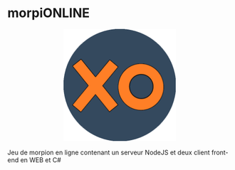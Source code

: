 # morpiONLINE
<div align="center">
    <img src="logo.png" alt="Logo" width="50%">
    </div> 
    
Jeu de morpion en ligne contenant un serveur NodeJS et deux client front-end en WEB et C#
